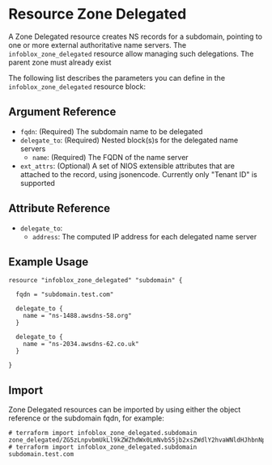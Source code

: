 # Resource Zone Delegated

A Zone Delegated resource creates NS records for a subdomain, pointing to one or more external authoritative name servers. The `infoblox_zone_delegated` resource allow managing such delegations. The parent zone must already exist 

The following list describes the parameters you can define in the `infoblox_zone_delegated` resource block:

## Argument Reference
* `fqdn`: (Required) The subdomain name to be delegated
* `delegate_to`: (Required) Nested block(s)s for the delegated name servers
    * `name`: (Required) The FQDN of the name server
* `ext_attrs`: (Optional) A set of NIOS extensible attributes that are attached to the record, using jsonencode. Currently only "Tenant ID" is supported

## Attribute Reference
* `delegate_to`:
    * `address`: The computed IP address for each delegated name server

## Example Usage

```hcl
resource "infoblox_zone_delegated" "subdomain" {

  fqdn = "subdomain.test.com"

  delegate_to {
    name = "ns-1488.awsdns-58.org"
  }

  delegate_to {
    name = "ns-2034.awsdns-62.co.uk"
  }

}
```

## Import
Zone Delegated resources can be imported by using either the object reference or the subdomain fqdn, for example:
```shell script
# terraform import infoblox_zone_delegated.subdomain zone_delegated/ZG5zLnpvbmUkLl9kZWZhdWx0LmNvbS5jb2xsZWdlY2hvaWNldHJhbnNpdGlvbi5nc2xi:subdomain.test.com/default
# terraform import infoblox_zone_delegated.subdomain subdomain.test.com
```
